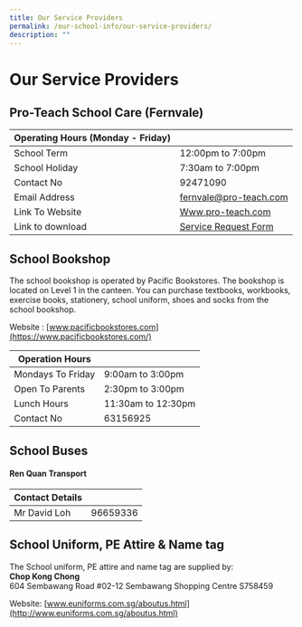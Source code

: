 ```yaml
---
title: Our Service Providers
permalink: /our-school-info/our-service-providers/
description: ""
---
```

# Our Service Providers
## Pro-Teach School Care (Fernvale)

| Operating Hours (Monday -  Friday) |                        |
|------------------------------------|------------------------|
| School Term                        | 12:00pm to 7:00pm      |
| School Holiday                     | 7:30am to 7:00pm       |
| Contact No                         |  92471090              |
| Email Address                      | [fernvale@pro-teach.com](mailto:fernvale@pro-teach.com) |
| Link To Website                    |  <a href="http://www.pro-teach.com/" target="_blank">Www.pro-teach.com </a>    |
| Link to download                   |  <a href="/files/Our%20school%20info/REQUEST%20FORM%20FNV_Yr%202022.pdf" target="_blank">Service Request Form </a>  |

## School Bookshop

The school bookshop is operated by Pacific Bookstores. The bookshop is located on Level 1 in the canteen. You can purchase textbooks, workbooks, exercise books, stationery, school uniform, shoes and socks from the school bookshop.

Website : [www.pacificbookstores.com](https://www.pacificbookstores.com/)

| Operation Hours   |                    |
|-------------------|--------------------|
| Mondays To Friday | 9:00am to 3:00pm   |
| Open To Parents   | 2:30pm to 3:00pm   |
| Lunch Hours       | 11:30am to 12:30pm |
| Contact No        |  63156925          |

## School Buses

#### Ren Quan Transport

| Contact Details |          |
|-----------------|----------|
| Mr David Loh    | 96659336 |

## School Uniform, PE Attire & Name tag

The School uniform, PE attire and name tag are supplied by:  
**Chop Kong Chong**  
604 Sembawang Road #02-12 Sembawang Shopping Centre S758459

Website: [www.euniforms.com.sg/aboutus.html](http://www.euniforms.com.sg/aboutus.html)